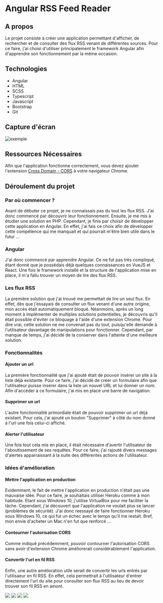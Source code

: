 # Angular RSS Feed Reader

## A propos

Le projet consiste à créer une application permettant d'afficher, de rechercher et de consulter des flux RSS venant de différentes sources.
Pour ce faire, j'ai choisi d'utiliser principalement le framework Angular afin d'apprendre son fonctionnement par la même occasion.

## Technologies

- Angular
- HTML
- SCSS
- Typescript
- Javascript
- Bootstrap
- Git

## Capture d'écran

![exemple](https://image.noelshack.com/fichiers/2020/50/4/1607634564-app-img.png)


## Ressources Nécessaires

Afin que l'application fonctionne correctement, vous devez ajouter l'extension [Cross Domain - CORS](https://chrome.google.com/webstore/detail/cross-domain-cors/mjhpgnbimicffchbodmgfnemoghjakai) à votre navigateur Chrome.

## Déroulement du projet

### Par où commencer ?

Avant de débuter ce projet, je ne connaissais pas du tout les flux RSS. J'ai donc commencé par découvrir leur fonctionnement.
Ensuite, je me mis à étudier une solution en PHP.
Cependant, je finis par choisir de développer cette application en Angular.
En effet, j'ai fais ce choix afin de développer cette compétence qui me manquait et qui pourrait m'être bien utile dans le futur ...

### Angular 

J'ai donc commencé par apprendre Angular. Ce ne fut pas très compliqué, étant donné que je possédais déjà quelques connaissances en VueJS et React.
Une fois le framework installé et la structure de l'application mise en place, il m'a fallu trouver un moyen de lire des flux RSS.

### Les flux RSS

La première solution que j'ai trouvé me permettait de lire un seul flux.
En effet, dès que j'essayais de consulter un flux venant d'une autre origine, mon accès était automatiquement bloqué.
Néanmoins, après un long moment à implémenter de multiples solutions potentielles, je découvris qu'il était possible d'éviter ce bloquage à l'aide d'une extension Chrome.
Pour dire vrai, cette solution ne me convenait pas du tout, puisqu'elle demande à l'utilisateur davantage de manipulations pour fonctionner.
Cependant, par manque de temps, j'ai décidé de la conserver dans l'attente d'une meilleure solution.

### Fonctionnalités

#### Ajouter un url

La première fonctionnalité que j'ai ajouté était de pouvoir insérer un site à la liste déjà existante.
Pour ce faire, j'ai décidé de créer un formulaire afin que l'utilisateur puisse insérer dans la liste un nouvel URL et lui donner un nom.
Afin d'accéder à ce formulaire, j'ai mis en place une barre de navigation.

#### Supprimer un url

L'autre fonctionnalité primordiale était de pouvoir supprimer un url déjà existant.
Pour cela, j'ai ajouté un bouton "Supprimer" à côté du nom donné à l'url une fois celui-ci affiché.

#### Alerter l'utilisateur

Une fois tout cela mis en place, il était nécessaire d'avertir l'utilisateur de l'aboutissement de ses requêtes.
Pour ce faire, j'ai rajouté divers messages d'alertes apparraissant à la suite des différentes actions de l'utilisateur.

### Idées d'amélioration

#### Mettre l'application en production

Evidemment, le fait de mettre l'application en production n'était pas une mauvaise idée.
Pour ce faire, je souhaitais utiliser Heroku comme à mon habitude. Etant sous Windows 10, j'utilise VirtualBox pour me faciliter la tâche.
Cependant, j'ai découvert que l'application ne voulait plus se lancer (problèmes de sécurité).
J'ai donc reessayé de faire fonctionner Heroku sous Windows 10, ce qui fut un échec avec le temps qu'il me restait.
Bref, mon envie d'acheter un Mac n'en fut que renforcé ...

#### Contourner l'autorisation CORS

Comme indiqué précédemment, pouvoir contourner l'autorisation CORS sans avoir d'extension Chrome améliorerait considérablement l'application.

#### Convertir l'url en fil RSS

Enfin, une autre amélioration utile serait de convertir les urls entrés par l'utilisaeur en fil RSS.
En effet, cela permettrait à l'utilisateur d'entrer directement l'url du site pour consulter son flux RSS au lieu de devoir trouver son fil RSS en amont.

![](https://img.shields.io/github/languages/count/kirito83/Stedy)
![](https://img.shields.io/github/languages/top/kirito83/Stedy)
![](https://img.shields.io/github/last-commit/kirito83/Stedy/master)
![](https://img.shields.io/github/followers/kirito83?label=follow&style=social)